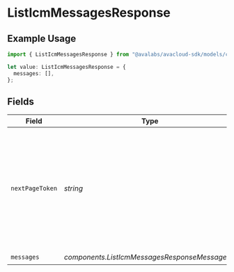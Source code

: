 # ListIcmMessagesResponse

## Example Usage

```typescript
import { ListIcmMessagesResponse } from "@avalabs/avacloud-sdk/models/components";

let value: ListIcmMessagesResponse = {
  messages: [],
};
```

## Fields

| Field                                                                                                                                  | Type                                                                                                                                   | Required                                                                                                                               | Description                                                                                                                            |
| -------------------------------------------------------------------------------------------------------------------------------------- | -------------------------------------------------------------------------------------------------------------------------------------- | -------------------------------------------------------------------------------------------------------------------------------------- | -------------------------------------------------------------------------------------------------------------------------------------- |
| `nextPageToken`                                                                                                                        | *string*                                                                                                                               | :heavy_minus_sign:                                                                                                                     | A token, which can be sent as `pageToken` to retrieve the next page. If this field is omitted or empty, there are no subsequent pages. |
| `messages`                                                                                                                             | *components.ListIcmMessagesResponseMessages*[]                                                                                         | :heavy_check_mark:                                                                                                                     | N/A                                                                                                                                    |